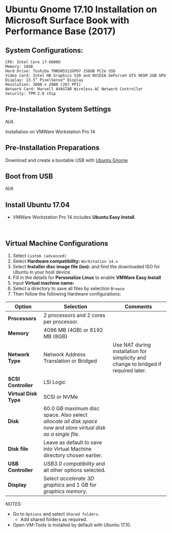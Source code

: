 # Ubuntu Gnome 17.10 Installation on Microsoft Surface Book with Performance Base (2017)
## System Configurations:
```
CPU: Intel Core i7-6600U
Memory: 16GB
Hard Drive: Toshiba THNSN5512GPU7 256GB PCIe SSD
Video Card: Intel HD Graphics 520 and NVIDIA GeForce® GTX 965M 2GB GPU
Display: 13.5” PixelSense™ Display
Resolution: 3000 x 2000 (267 PPI)
Network Card: Marvell AVASTAR Wireless-AC Network Controller
Security: TPM 2.0 chip
```

## Pre-Installation System Settings

_N/A_. 

Installation on VMWare Workstation Pro 14



## Pre-Installation Preparations

Download and create a bootable USB with [Ubuntu Gnome](https://ubuntugnome.org/download/)

## Boot from USB

_N/A_



## Install Ubuntu 17.04
* VMWare Workstation Pro 14 includes __Ubuntu Easy Install__.

  ​

## Virtual Machine Configurations



1. Select `Custom (advanced)`
2. Select __Hardware compatibility:__ `Workstation 14.x`
3. Select __Installer disc image file (iso):__ and find the downloaded ISO for Ubuntu in your host device.
4. Fill in the details for __Personalize Linux__ to enable __VMWare Easy Install__ 
5. Input __Virtual machine name:__
6. Select a directory to save all files by selection `Browse`
7. Then follow the following Hardware configurations:

| Option                | Selection                                | Comments                                 |
| --------------------- | ---------------------------------------- | ---------------------------------------- |
| __Processors__        | 2 processors and 2 cores per processor.  |                                          |
| __Memory__            | 4096 MB (4GB) or 8192 MB (8GB)           |                                          |
| __Network Type__      | Network Address Translation or Bridged   | Use NAT during installation for simplicity and change to bridged if required later. |
| __SCSI Controller__   | LSI Logic                                |                                          |
| __Virtual Disk Type__ | SCSI or NVMe                             |                                          |
| __Disk__              | 60.0 GB maximum disc space. Also select _allocate all disk space now_ and _store virtual disk as a single file_. |                                          |
| __Disk file__         | Leave as default to save into Virtual Machine directory chosen earlier. |                                          |
| __USB Controller__    | _USB3.0 compatibility_ and all other options selected. |                                          |
| __Display__           | Select _accelerate 3D graphics_ and 1 GB for _graphics memory_. |                                          |



_NOTES:_

* Go to `Options` and select `Shared folders`.
  * Add shared folders as required.
* Open-VM-Tools is installed by default with Ubuntu 17.10.